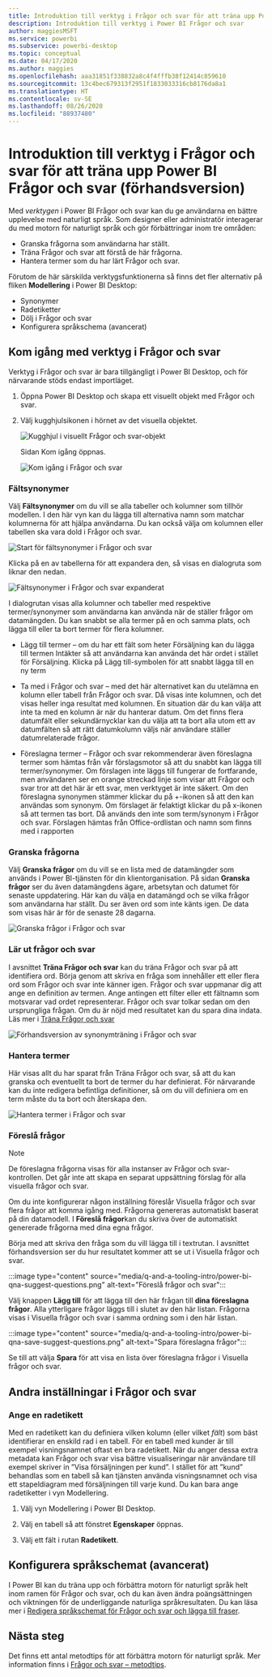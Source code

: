 ```yaml
---
title: Introduktion till verktyg i Frågor och svar för att träna upp Power BI Frågor och svar (förhandsversion)
description: Introduktion till verktyg i Power BI Frågor och svar
author: maggiesMSFT
ms.service: powerbi
ms.subservice: powerbi-desktop
ms.topic: conceptual
ms.date: 04/17/2020
ms.author: maggies
ms.openlocfilehash: aaa31851f338832a8c4f4fffb38f12414c859610
ms.sourcegitcommit: 13c4bec679313f2951f1833033316cb8176da8a1
ms.translationtype: HT
ms.contentlocale: sv-SE
ms.lasthandoff: 08/26/2020
ms.locfileid: "88937480"
---
```

# <a name="intro-to-qa-tooling-to-train-power-bi-qa-preview"></a>Introduktion till verktyg i Frågor och svar för att träna upp Power BI Frågor och svar (förhandsversion)

Med *verktygen* i Power BI Frågor och svar kan du ge användarna en bättre upplevelse med naturligt språk. Som designer eller administratör interagerar du med motorn för naturligt språk och gör förbättringar inom tre områden: 

- Granska frågorna som användarna har ställt.
- Träna Frågor och svar att förstå de här frågorna.
- Hantera termer som du har lärt Frågor och svar.

Förutom de här särskilda verktygsfunktionerna så finns det fler alternativ på fliken **Modellering** i Power BI Desktop:  

- Synonymer
- Radetiketter
- Dölj i Frågor och svar
- Konfigurera språkschema (avancerat)

## <a name="get-started-with-qa-tooling"></a>Kom igång med verktyg i Frågor och svar

Verktyg i Frågor och svar är bara tillgängligt i Power BI Desktop, och för närvarande stöds endast importläget.

1. Öppna Power BI Desktop och skapa ett visuellt objekt med Frågor och svar. 
2. Välj kugghjulsikonen i hörnet av det visuella objektet. 

    ![Kugghjul i visuellt Frågor och svar-objekt](media/q-and-a-tooling-intro/qna-visual-gear.png)

    Sidan Kom igång öppnas.  

    ![Kom igång i Frågor och svar](media/q-and-a-tooling-intro/qna-tooling-dialog.png)

### <a name="field-synonyms"></a>Fältsynonymer

Välj **Fältsynonymer** om du vill se alla tabeller och kolumner som tillhör modellen. I den här vyn kan du lägga till alternativa namn som matchar kolumnerna för att hjälpa användarna. Du kan också välja om kolumnen eller tabellen ska vara dold i Frågor och svar.

![Start för fältsynonymer i Frågor och svar](media/q-and-a-tooling-intro/qna-tooling-field-synonyms-home.png)

Klicka på en av tabellerna för att expandera den, så visas en dialogruta som liknar den nedan.

![Fältsynonymer i Frågor och svar expanderat](media/q-and-a-tooling-intro/qna-tooling-field-synonyms-expanded.png)

I dialogrutan visas alla kolumner och tabeller med respektive termer/synonymer som användarna kan använda när de ställer frågor om datamängden. Du kan snabbt se alla termer på en och samma plats, och lägga till eller ta bort termer för flera kolumner. 

- Lägg till termer – om du har ett fält som heter Försäljning kan du lägga till termen Intäkter så att användarna kan använda det här ordet i stället för Försäljning. Klicka på Lägg till-symbolen för att snabbt lägga till en ny term

- Ta med i Frågor och svar – med det här alternativet kan du utelämna en kolumn eller tabell från Frågor och svar. Då visas inte kolumnen, och det visas heller inga resultat med kolumnen. En situation där du kan välja att inte ta med en kolumn är när du hanterar datum. Om det finns flera datumfält eller sekundärnycklar kan du välja att ta bort alla utom ett av datumfälten så att rätt datumkolumn väljs när användare ställer datumrelaterade frågor.

- Föreslagna termer – Frågor och svar rekommenderar även föreslagna termer som hämtas från vår förslagsmotor så att du snabbt kan lägga till termer/synonymer. Om förslagen inte läggs till fungerar de fortfarande, men användaren ser en orange streckad linje som visar att Frågor och svar tror att det här är ett svar, men verktyget är inte säkert. Om den föreslagna synonymen stämmer klickar du på +-ikonen så att den kan användas som synonym. Om förslaget är felaktigt klickar du på x-ikonen så att termen tas bort. Då används den inte som term/synonym i Frågor och svar. Förslagen hämtas från Office-ordlistan och namn som finns med i rapporten

### <a name="review-questions"></a>Granska frågorna

Välj **Granska frågor** om du vill se en lista med de datamängder som används i Power BI-tjänsten för din klientorganisation. På sidan **Granska frågor** ser du även datamängdens ägare, arbetsytan och datumet för senaste uppdatering. Här kan du välja en datamängd och se vilka frågor som användarna har ställt. Du ser även ord som inte känts igen. De data som visas här är för de senaste 28 dagarna.

![Granska frågor i Frågor och svar](media/q-and-a-tooling-intro/qna-tooling-review-questions.png)

### <a name="teach-qa"></a>Lär ut frågor och svar

I avsnittet **Träna Frågor och svar** kan du träna Frågor och svar på att identifiera ord. Börja genom att skriva en fråga som innehåller ett eller flera ord som Frågor och svar inte känner igen. Frågor och svar uppmanar dig att ange en definition av termen. Ange antingen ett filter eller ett fältnamn som motsvarar vad ordet representerar. Frågor och svar tolkar sedan om den ursprungliga frågan. Om du är nöjd med resultatet kan du spara dina indata. Läs mer i [Träna Frågor och svar](q-and-a-tooling-teach-q-and-a.md)

![Förhandsversion av synonymträning i Frågor och svar](media/q-and-a-tooling-intro/qna-tooling-teach-fixpreview.png)

### <a name="manage-terms"></a>Hantera termer

Här visas allt du har sparat från Träna Frågor och svar, så att du kan granska och eventuellt ta bort de termer du har definierat. För närvarande kan du inte redigera befintliga definitioner, så om du vill definiera om en term måste du ta bort och återskapa den.

![Hantera termer i Frågor och svar](media/q-and-a-tooling-intro/qna-manage-terms.png)

### <a name="suggest-questions"></a>Föreslå frågor

> [!NOTE]
> De föreslagna frågorna visas för alla instanser av Frågor och svar-kontrollen. Det går inte att skapa en separat uppsättning förslag för alla visuella frågor och svar.
> 
> 

Om du inte konfigurerar någon inställning föreslår Visuella frågor och svar flera frågor att komma igång med. Frågorna genereras automatiskt baserat på din datamodell. I **Föreslå frågor**kan du skriva över de automatiskt genererade frågorna med dina egna frågor.

Börja med att skriva den fråga som du vill lägga till i textrutan. I avsnittet förhandsversion ser du hur resultatet kommer att se ut i Visuella frågor och svar. 

:::image type="content" source="media/q-and-a-tooling-intro/power-bi-qna-suggest-questions.png" alt-text="Föreslå frågor och svar":::
 
Välj knappen **Lägg till** för att lägga till den här frågan till **dina föreslagna frågor**. Alla ytterligare frågor läggs till i slutet av den här listan. Frågorna visas i Visuella frågor och svar i samma ordning som i den här listan. 

:::image type="content" source="media/q-and-a-tooling-intro/power-bi-qna-save-suggest-questions.png" alt-text="Spara föreslagna frågor":::
 
Se till att välja **Spara** för att visa en lista över föreslagna frågor i Visuella frågor och svar. 

## <a name="other-qa-settings"></a>Andra inställningar i Frågor och svar

### <a name="set-a-row-label"></a>Ange en radetikett

Med en radetikett kan du definiera vilken kolumn (eller vilket *fält*) som bäst identifierar en enskild rad i en tabell. För en tabell med kunder är till exempel visningsnamnet oftast en bra radetikett. När du anger dessa extra metadata kan Frågor och svar visa bättre visualiseringar när användare till exempel skriver in ”Visa försäljningen per kund”. I stället för att ”kund” behandlas som en tabell så kan tjänsten använda visningsnamnet och visa ett stapeldiagram med försäljningen till varje kund. Du kan bara ange radetiketter i vyn Modellering. 

1. Välj vyn Modellering i Power BI Desktop.

2. Välj en tabell så att fönstret **Egenskaper** öppnas.

3. Välj ett fält i rutan **Radetikett**.

## <a name="configure-the-linguistic-schema-advanced"></a>Konfigurera språkschemat (avancerat)

I Power BI kan du träna upp och förbättra motorn för naturligt språk helt inom ramen för Frågor och svar, och du kan även ändra poängsättningen och viktningen för de underliggande naturliga språkresultaten. Du kan läsa mer i [Redigera språkschemat för Frågor och svar och lägga till fraser](q-and-a-tooling-advanced.md).

## <a name="next-steps"></a>Nästa steg

Det finns ett antal metodtips för att förbättra motorn för naturligt språk. Mer information finns i [Frågor och svar – metodtips](q-and-a-best-practices.md).
